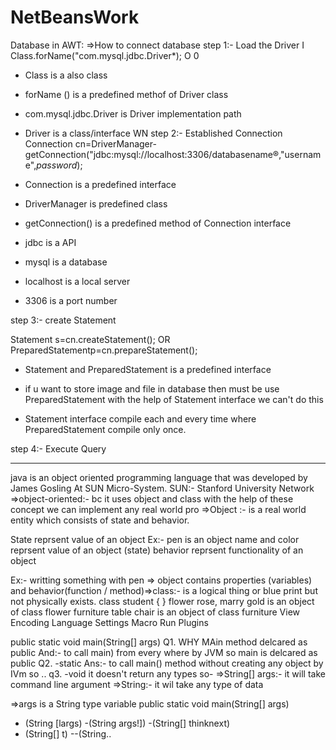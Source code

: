 # NetBeansWork

Database in AWT:
=>How to connect database
step 1:- Load the Driver
I
Class.forName("com.mysql.jdbc.Driver*);
O 0
* Class is a also class
* forName () is a predefined methof of Driver class
* com.mysql.jdbc.Driver is Driver implementation path
* Driver is a class/interface
WN
step 2:- Established Connection
Connection cn=DriverManager-getConnection("jdbc:mysql://localhost:3306/databasename®,"username",*password*);

* Connection is a predefined interface
* DriverManager is predefined class
* getConnection() is a predefined method of Connection interface
* jdbc is a API
* mysql is a database
* localhost is a local server
* 3306 is a port number

step 3:- create Statement

Statement s=cn.createStatement();
OR
PreparedStatementp=cn.prepareStatement();
* Statement and PreparedStatement is a predefined interface

* if u want to store image and file in database then must be use PreparedStatement 
with the help of Statement interface we can't do this

* Statement interface compile each and every time where PreparedStatement compile only once.

step 4:- Execute Query
 
----------------------------------------------------------------------------------------------------------------

java is an object oriented programming language that was developed by James Gosling At SUN Micro-System.
SUN:- Stanford University Network
=>object-oriented:- bc it uses object and class with the help of these concept we can implement any real world pro
=>Object :- is a real world entity which consists of state and behavior.

State  reprsent value of an object
Ex:- pen is an object
name and color reprsent value of an object (state)
behavior reprsent functionality of an object

Ex:- writting something with pen
=> object contains properties (variables) and behavior(function / method)=>class:- is a logical thing or blue print but not physically exists.
class student
{
}
flower
rose, marry gold is an object of class flower
furniture
table chair is an object of class furniture
View Encoding Language Settings Macro Run Plugins

public static void main(String[] args)
Q1. WHY MAin method delcared as public
And:- to call main) from every where by JVM so main is delcared as public
Q2.
-static
Ans:- to call main() method without creating any object by IVm so ..
q3.
-void
it doesn't return any types so-
=>String[] args:- it will take command line argument
=>String:- it wil take any type of data

=>args is a String type variable
public static void main(String[] args)
- (String [largs)
-(String args!])
-(String[] thinknext)
- (String[] t)
--(String..






